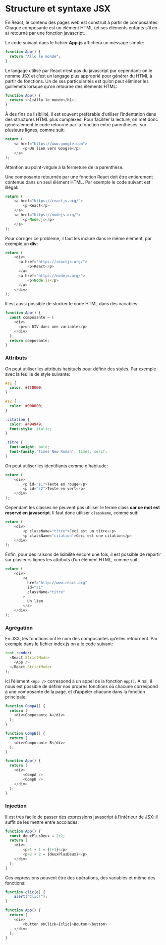 # Structure et syntaxe JSX
En React, le contenu des pages web est construit à partir de composantes. Chaque composante est un élément HTML (et ses éléments enfants s’il en a) retourné par une fonction javascript.

Le code suivant dans le fichier **App.js** affichera un message simple:

```js
function App() {
  return "Allo le monde";
}
```

Le langage utilisé par React n’est pas du javascript pur cependant: on le nomme JSX et c’est un langage plus approprié pour générer du HTML à partir de fonctions. Un de ses particularités est qu’on peut éliminer les guillemets lorsque qu’on retourne des éléments HTML:

```js
function App() {
  return <h1>Allo le monde</h1>;
}
```

À des fins de lisibilité, il est souvent préférable d’utiliser l’indentation dans des structures HTML plus complexes. Pour faciliter la lecture, on met donc généralement le code retourné par la fonction entre parenthèses, sur plusieurs lignes, comme suit:

```js
return (
    <a href="https://www.google.com">
        <p>Un lien vers Google</p>
    </a>
);
```

Attention au point-virgule à la fermeture de la parenthèse.

Une composante retournée par une fonction React doit être entièrement contenue dans un seul élément HTML. Par exemple le code suivant est illégal:

```js
return (
    <a href="https://reactjs.org/">
        <p>React</p>
    </a>
    <a href="https://nodejs.org/">
        <p>Node.js</p>
    </a>
);
```

Pour corriger ce problème, il faut les inclure dans le même élément, par exemple un **div**:

```js
return (
    <div>
      <a href="https://reactjs.org/">
          <p>React</p>
      </a>
      <a href="https://nodejs.org/">
          <p>Node.js</p>
      </a>
    </div>
);
```

Il est aussi possible de stocker le code HTML dans des variables:

```js
function App() {
  const composante = (
    <div>
      <p>un DIV dans une variable</p>
    </div>
  );
  return composante;
}
```

### Attributs
On peut utiliser les attributs habituels pour définir des styles. Par exemple avec la feuille de style suivante:

```css
#s1 {
  color: #ff0000;
}

#s2 {
  color: #008000;
}

.citation {
  color: #494949;
  font-style: italic;
}

.titre {
  font-weight: bold;
  font-family:'Times New Roman', Times, serif;
}
```

On peut utiliser les identifiants comme d’habitude:

```js
return (
    <div>
        <p id="s1">Texte en rouge</p>
        <p id="s2">Texte en vert</p>
    </div>
);
```

Cependant les classes ne peuvent pas utiliser le terme class **car ce mot est reservé en javascript**. Il faut donc utiliser `className`, comme suit:

```js
return (
    <div>
        <p className="titre">Ceci est un titre</p>
        <p className="citation">Ceci est une citation</p>
    </div>
);
```

Enfin, pour des raisons de lisibilité encore une fois, il est possible de répartir sur plusieurs lignes les attributs d’un élément HTML, comme suit:

```js
return (
    <div>
        <a
          href="http://www.react.org"
          id="s1"
          className="titre"
        >
          Un lien
        </a>
    </div>
);
```

### Agrégation
En JSX, les fonctions ont le nom des composantes qu’elles retournent. Par exemple dans le fichier index.js on a le code suivant:

```js
root.render(
  <React.StrictMode>
    <App />
  </React.StrictMode>
);
```

Ici l’élément `<App />` correspond à un appel de la fonction `App()`. Ainsi, il nous est possible de définir nos propres fonctions où chacune correspond à une composante de la page, et d’appeler chacune dans la fonction principale:

```js
function CompA() {
  return (
    <div>Composante A</div>
  );
}

function CompB() {
  return (
    <div>Composante B</div>
  );
}

function App() {
  return (
    <div>
        <CompA />
        <CompB />
    </div>
  );
}
```

### Injection

Il est très facile de passer des expressions javascript à l’intérieur de JSX: il suffit de les mettre entre accolades:

```js
function App() {
  const deuxPlusDeux = 2+2;
  return (
    <div>
        <p>1 + 1 = {1+1}</p>
        <p>2 + 2 = {deuxPlusDeux}</p>
    </div>
  );
}
```

Ces expressions peuvent être des opérations, des variables et même des fonctions:

```js
function clic(e) {
    alert("Clic!");
}

function App() {
  return (
    <div>
        <button onClick={clic}>Bouton</button>
    </div>
  );
}
```